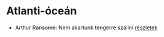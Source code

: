 # Atlanti-óceán

- Arthur Ransome: Nem akartunk tengerre szállni [részletek](_details/%7Bopf.creator%7D.md#id_430)